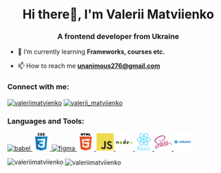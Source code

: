<h1 align="center">Hi there👋, I'm Valerii Matviienko</h1>
<h3 align="center">A frontend developer from Ukraine</h3>

- 🌱 I’m currently learning **Frameworks, courses etc.**

- 📫 How to reach me **unanimous276@gmail.com**

<h3 align="left">Connect with me:</h3>
<p align="left">
<a href="https://linkedin.com/in/valeriimatvienko" target="_blank"><img align="center" src="https://cdn.jsdelivr.net/npm/simple-icons@3.0.1/icons/linkedin.svg" alt="valeriimatvienko" height="30" width="40" /></a>
<a href="https://instagram.com/valerii_matviienko" target="_blank"><img align="center" src="https://cdn.jsdelivr.net/npm/simple-icons@3.0.1/icons/instagram.svg" alt="valerii_matviienko" height="30" width="40" /></a>
</p>

<h3 align="left">Languages and Tools:</h3>
<p align="left"> <a href="https://babeljs.io/" target="_blank"> <img src="https://www.vectorlogo.zone/logos/babeljs/babeljs-icon.svg" alt="babel" width="40" height="40"/> </a> <a href="https://www.w3schools.com/css/" target="_blank"> <img src="https://raw.githubusercontent.com/devicons/devicon/master/icons/css3/css3-original-wordmark.svg" alt="css3" width="40" height="40"/> </a> <a href="https://www.figma.com/" target="_blank"> <img src="https://www.vectorlogo.zone/logos/figma/figma-icon.svg" alt="figma" width="40" height="40"/> </a> <a href="https://www.w3.org/html/" target="_blank"> <img src="https://raw.githubusercontent.com/devicons/devicon/master/icons/html5/html5-original-wordmark.svg" alt="html5" width="40" height="40"/> </a> <a href="https://developer.mozilla.org/en-US/docs/Web/JavaScript" target="_blank"> <img src="https://raw.githubusercontent.com/devicons/devicon/master/icons/javascript/javascript-original.svg" alt="javascript" width="40" height="40"/> </a> <a href="https://nodejs.org" target="_blank"> <img src="https://raw.githubusercontent.com/devicons/devicon/master/icons/nodejs/nodejs-original-wordmark.svg" alt="nodejs" width="40" height="40"/> </a> <a href="https://reactjs.org/" target="_blank"> <img src="https://raw.githubusercontent.com/devicons/devicon/master/icons/react/react-original-wordmark.svg" alt="react" width="40" height="40"/> </a> <a href="https://sass-lang.com" target="_blank"> <img src="https://raw.githubusercontent.com/devicons/devicon/master/icons/sass/sass-original.svg" alt="sass" width="40" height="40"/> </a> <a href="https://webpack.js.org" target="_blank"> <img src="https://raw.githubusercontent.com/devicons/devicon/d00d0969292a6569d45b06d3f350f463a0107b0d/icons/webpack/webpack-original-wordmark.svg" alt="webpack" width="40" height="40"/> </a> </p>

<p><img align="left" src="https://github-readme-stats.vercel.app/api/top-langs?username=valeriimatviienko&show_icons=true&locale=en&layout=compact" alt="valeriimatviienko" /></p>

<p>&nbsp;<img align="center" src="https://github-readme-stats.vercel.app/api?username=valeriimatviienko&show_icons=true&locale=en" alt="valeriimatviienko" /></p>
